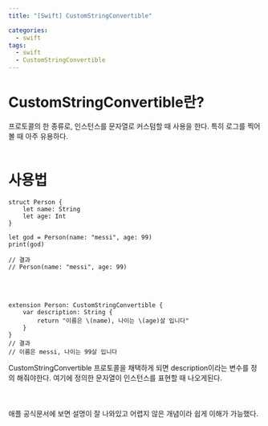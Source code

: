 ```yaml
---
title: "[Swift] CustomStringConvertible"

categories:
  - swift
tags:
  - swift
  - CustomStringConvertible
---
```


# CustomStringConvertible란?
프로토콜의 한 종류로, 인스턴스를 문자열로 커스텀할 때 사용을 한다. 특히 로그를 찍어볼 때 아주 유용하다.
<br></br>
# 사용법
```
struct Person {
    let name: String
    let age: Int
}

let god = Person(name: "messi", age: 99)
print(god)

// 결과
// Person(name: "messi", age: 99)
```
<br></br>
```
extension Person: CustomStringConvertible {
    var description: String {
        return "이름은 \(name), 나이는 \(age)살 입니다"
    }
}
// 결과
// 이름은 messi, 나이는 99살 입니다
```

CustomStringConvertible 프로토콜을 채택하게 되면 description이라는 변수를 정의 해줘야한다. 여기에 정의한 문자열이 인스턴스를 표현할 때 나오게된다.
<br></br>
<br></br>
애플 공식문서에 보면 설명이 잘 나와있고 어렵지 않은 개념이라 쉽게 이해가 가능했다.